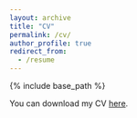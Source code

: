 ```yaml
---
layout: archive
title: "CV"
permalink: /cv/
author_profile: true
redirect_from:
  - /resume
---
```


{% include base_path %}

You can download my CV [here](https://jzhangg.github.io/files/CV_Jiayue_Zhang_202310.pdf).

